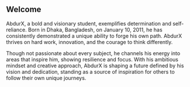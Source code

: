 ## Welcome

AbdurX, a bold and visionary student, exemplifies determination and self-reliance. Born in Dhaka, Bangladesh, on January 10, 2011, he has consistently demonstrated a unique ability to forge his own path.  AbdurX thrives on hard work, innovation, and the courage to think differently.

Though not passionate about every subject, he channels his energy into areas that inspire him, showing resilience and focus. With his ambitious mindset and creative approach, AbdurX is shaping a future defined by his vision and dedication, standing as a source of inspiration for others to follow their own unique journeys.
